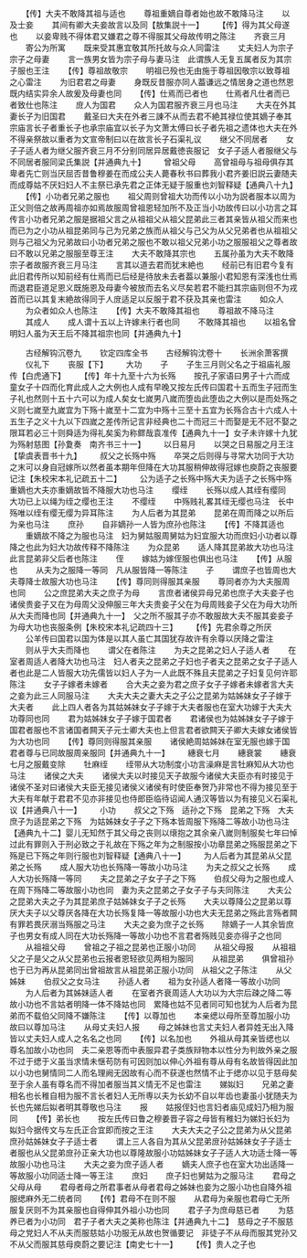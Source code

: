 <!-- { "loadSidebar": true } -->
　　【传】大夫不敢降其祖与适也
　　尊祖重嫡自尊者始也故不敢降马注
　　以及士妾
　　其间有卿大夫妾故言以及同【敖集説十一】
　　【传】得为其父母遂也
　　以妾卑贱不得体君又嫌君之尊不得服其父母故传明之陈注
　　齐衰三月
　　寄公为所寓
　　既来受其惠宜敬其所托故与众人同雷注
　　丈夫妇人为宗子宗子之母妻
　　言一族男女皆为宗子母与妻马注　此谓族人无复五属者反为其宗子服也王注
　　【传】尊祖故敬宗
　　明祖已殁也无由施于尊祖因敬宗以致尊祖之心雷注
　　为旧君君之母妻
　　身既反昔服亦同人葢谦远之情居身之道也然恩既内结实异余人故爰及母妻也同
　　【传】仕焉而已者也
　　仕焉者凡仕者而已者致仕也陈注
　　庻人为国君
　　众人为国君服齐衰三月也马注
　　大夫在外其妻长子为旧国君
　　戴圣曰大夫在外者三諌不从而去君不絶其禄位使其嫡子奉其宗庙言长子者重长子也承宗庙宜以长子为文萧太傅曰长子者先祖之遗体也大夫在外不得亲祭故以重者为文宣帝制曰以在故言长子石渠礼议
　　继父不同居者
　　女子子适人者为继父服齐衰三月不分别同居异居戴徳丧服记　女子子适人者服继父与不同居者服同梁氏集説【并通典九十】
　　曾祖父母
　　高曾祖母与祖母俱存其卑者先亡则当厌屈否昔鲁穆姜在而成公夫人薨春秋书曰葬我小君齐姜旧説云妻随夫而成尊姑不厌妇妇人不主祭已承先君之正体无疑于服重也刘智释疑【通典八十九】
　　【传】小功者兄弟之服也
　　祖父周则曾祖大功而传以小功为説者服本以周为正父则倍之故再周祖亦如焉故服周曾祖恩轻加所不及正当小功故传曰以小功言之耳传言小功者兄弟之服是据祖父言之从祖祖父从祖父昆弟此三者其亲皆从祖父而来也而已为之小功从祖昆弟同与己为兄弟之族而从祖父与己父为从父兄弟者也从祖祖父则与己祖父为兄弟故曰小功者兄弟之服也不敢以祖父兄弟小功之服服祖父之尊者故曰不敢以兄弟之服服至尊王注
　　大夫不敢降其宗也
　　五属孙虽为大夫不敢降宗子者故服齐衰三月马注
　　言其以道去君而犹末絶也
　　经前已有旧君今复有此旧君传所以知前经有仕焉而已后经是待放未去者葢以兼服小君知恩有深浅也仕焉而退君臣道足恩义既施恩及母妻今被放而去名义尽矣若君不能扫其宗庙则但不为戎首而已以其复末絶故得同于人庻适足以反服于君不获及其亲也雷注
　　如众人
　　为众者如众人也陈注
　　【传】大夫不敢降其祖也
　　尊祖故不降马注
　　其成人
　　成人谓十五以上许嫁未行者也同
　　不敢降其祖也
　　以祖名曾明妇人虽为天王后不降其祖宗也同【并通典九十】

　　古经解钩沉卷九
　　钦定四库全书
　　古经解钩沈卷十
　　长洲余萧客撰
　　仪礼下
　　丧服【下】
　　大功
　　子
　　子生三月则父名之于祖庙礼服传【白虎通下】
　　【传】年十九至十六为长殇
　　按孔子家语曰男子十六而成童女子十四而化育此成人之大例也人成有早晚又按左氏传曰国君十五而生子冠而生子礼也然则十五十六可以为成人矣女七嵗男八嵗而堕齿此堕齿之大例以是而处殇之义则七嵗至九嵗宜为下殇十嵗至十二宜为中殇十三至十五宜为长殇合古十六成人十五生子之义十九以下四嵗之差传所记言非经典也二十而冠三十而娶是无不冠不娶之限耳若必三十则舜适为得礼矣奚为称鳏哉袁准传【通典九十一】女子未许嫁十九犹为殇射慈图【孙夐奏　南齐书三十一】
　　以日易月
　　以哭之日易服之月王注【挚虞表晋书十九】
　　叔父之长殇中殇
　　卒哭之后则得与寻常大功同于大功之末可以身自冠嫁所以然者虽本期年但降在大功其服稍伸故得冠嫁也庾蔚之丧服要记注【朱校宋本礼记疏五十二】
　　公为适子之长殇中殇大夫为适子之长殇中殇重嫡也大夫亦重嫡故皆不降服大功也马注
　　缨绖
　　长殇以成人其绖有缨同　大功已上以绳为绖之缨也王注
　　不缨绖
　　中殇贱礼畧其绖无缨也马注　长中殇唯以绖有缨无缨为异耳陈注
　　为人后者为其昆弟
　　昆弟在周而降之以所后为亲也马注
　　庶孙
　　自非嫡孙一人皆为庶孙也陈注
　　【传】不降其适也
　　重嫡故不降之为服也马注　妇为舅姑服周舅姑为妇宜服大功而庶妇小功者以尊降之也此为妇大功故传释不降陈注
　　为众昆弟
　　适人降其昆弟故大功也马注　此言昆弟非父后者也陈注
　　侄
　　嫁姑为嫁侄服也俱出也马注
　　【传】从服也
　　从夫为之服降一等同　凡从服皆降一等陈注
　　子
　　谓庶子也皆周也大夫尊降士故服大功也马注
　　【传】尊同则得服其亲服
　　尊同者亦为大夫服周也同
　　公之庶昆弟大夫之庶子为母
　　言庶者诸侯异母兄弟也庶子大夫妾子也诸侯贵妾子又在为母周父没伸服三年大夫贵妾子父在为母周贱妾子父在为母大功所从大夫而降也同【并通典九十一】　父之所不服其子亦不敢服故大夫不服其妾妾子为母大功也丧服条例【朱校宋本礼记疏四十三】
　　【传】先君余尊之所厌
　　公羊传曰国君以国为体是以其人虽亡其国犹存故许有余尊以厌降之雷注
　　则从乎大夫而降也
　　谓父在者陈注
　　为夫之昆弟之妇人子适人者
　　在室者周适人者降大功也马注　妇人者夫之昆弟之子妇也子者夫之昆弟之女子子适人者也此是二人皆服大功先儒皆以妇人子为一人此既不殊且夫昆弟之子妇复见何许耶陈注
　　女子子嫁者未嫁者
　　合大夫之妾为君之庶子女子子嫁者未嫁者言大夫之妾为此三人同服马注
　　大夫大夫之妻大夫之子公之昆弟为姑姊妹女子子嫁于大夫者
　　此上四人者各为其姑姊妹女子子嫁于大夫者服也在室大功嫁于大夫大功尊同也同
　　君为姑姊妹女子子嫁于国君者
　　君诸侯也为姑姊妹女子子嫁于国君者服也不言诸国者闗天子元士卿大夫也上但言君者欲闗天子卿大夫嫁女诸侯皆为大功也同
　　【传】尊同则得服其亲服
　　诸侯絶周姑姊妹在室无服也嫁于国君者尊与已同故服周亲服同【并通典九十一】
　　繐衰七月
　　繐衰裳
　　繐衰七月之服戴变除
　　牡麻绖
　　绖带从大功制度小功言澡麻是言牡麻知从大功也马注
　　诸侯之大夫
　　诸侯大夫以时接见天子故服今诸侯大夫臣亦有时接见于诸侯不圣对曰诸侯大夫臣无接见诸侯义诸侯有时使臣奉贺乃非常也不得为接见至于大夫有年献于君君不见亦非接见也侍郎臣临待诏闻人通汉等皆以为有接见义石渠礼议【并通典八十一】
　　小功
　　叔父之下殇　适孙之下殇　昆弟之下殇　大夫庶子为适昆弟之下殇　为姑姊妹女子子之下殇本皆周服下殇降二等故小功也马注【通典九十二】婴儿无知然于其父母之丧则以缞抱之其余亲八嵗则制服矣七年曰悼过此有罪则入于刑必致之于礼故在下殇之年为之制服按小功章昆弟之殇服昆弟之下殇是已下殇之年则行服也刘智释疑【通典八十一】
　　为人后者为其昆弟从父昆弟之长殇
　　成人服大功也长殇降一等故小功马注
　　为夫之叔父之长殇
　　成人大功长殇降一等同
　　夫之昆弟之子女子子之下殇
　　伯叔父母为之服也成人在周下殇降二等故服小功也同　妻为夫之昆弟之子女子子与夫同陈注
　　大夫公之昆弟大夫之子为其昆弟庶子姑姊妹女子子之长殇
　　大夫以尊降公之昆弟以尊厌大夫子以父尊厌各降在大功长殇复降一等故服小功也大夫无昆弟之殇此言殇者闗有罪若畏厌溺当殇服之马注
　　大夫之妾为庶子之长殇
　　除嫡子一人其余皆庶子也男女有成人同在大功长殇降一等故小功也不言君者殇贱见妾亦得子之也同
　　从祖祖父母
　　曾祖之子祖之昆弟也正服小功同
　　从祖父母报
　　从祖祖父之子是父之从父昆弟也云报者恩轻欲见两相为服同
　　从祖昆弟
　　俱曾祖孙也于已为再从昆弟同出曾祖故言从祖昆弟正服小功同　从祖父之子陈注
　　从父姊妹
　　伯叔父之女马注
　　孙适人者
　　祖为女孙适人者降一等故小功同
　　为人后者为其姊妹适人者
　　在室者齐衰周适人大功以为大宗后疎之降二等故小功也不言姑者明降一体不降姑也同　累降也姑不见者同可知也犹为人后者为昆弟而不载伯父同降不嫌陈注
　　【传】以尊加也
　　本亲缌以母所至尊加服小功故曰以尊加马注
　　从母丈夫妇人报
　　母之姊妹也言丈夫妇人者异姓无出入降皆以丈夫妇人成人之名名之也同
　　【传】以名加也
　　外祖从母其亲皆缌也以尊名加故小功也同　夫二亲恩等而中表服异君子类族辩物本以性分为判故外亲之服不过于缌于义虽当求情未惬苟防有可因则加以伸心外祖有尊从母有名故皆得因此加以小功也舅情同二人而名理阙无因故有心而不获遂也然情不止于缌亦以见于慈母矣至于余人虽有尊名而不得加者服当其义情无不足也雷注
　　娣姒妇
　　兄弟之妻相名也长稚自相为服不言长者妇人无所専以夫为长幼不自以年齿也妻虽小犹随夫为长也先娣后姒者明其尊敬也马注
　　报
　　姑报侄妇也言妇者庙见成妇乃相为服同
　　【传】弟长也
　　按左氏传曰鲁之穆姜晋子容之母皆有稚妇为娣妇长妇为姒妇今据传文与左氏正合宜即而按之王注
　　大夫大夫之子公之昆弟为从父昆弟庶孙姑姊妹女子子适士者
　　谓上三人各自为其从父昆弟庻孙姑姊妹女子子适士者服也从父昆弟庻孙正亲大功也以尊隆故服小功姑姊妹女子子适人大功适士降一等故服小功也马注
　　大夫之妾为庶子适人者
　　嫡夫人庶子也在室大功出适降一等故服小功同适士降一等王注
　　庶妇
　　庶子妇也舅姑为之服马注
　　君母之父母从母
　　君母者母之所君事者从母者君母之姊妹也妾为之服小功也自降外祖服缌麻外无二统者同
　　【传】君母不在则不服
　　从君母为亲服也君母亡无所服复厌则不为其亲服也自得伸其外祖小功也同
　　君子子为庶母慈已者
　　为慈养已者为小功同　君子子者大夫之美称也陈注【并通典九十二】　慈母之子不服慈母之党妇人不从夫而服慈姑小功服无从故也贺循要记　非徒子不从母而服其党孙又不从父而服其慈母庾蔚之要记注【南史七十一】
　　【传】贵人之子也
